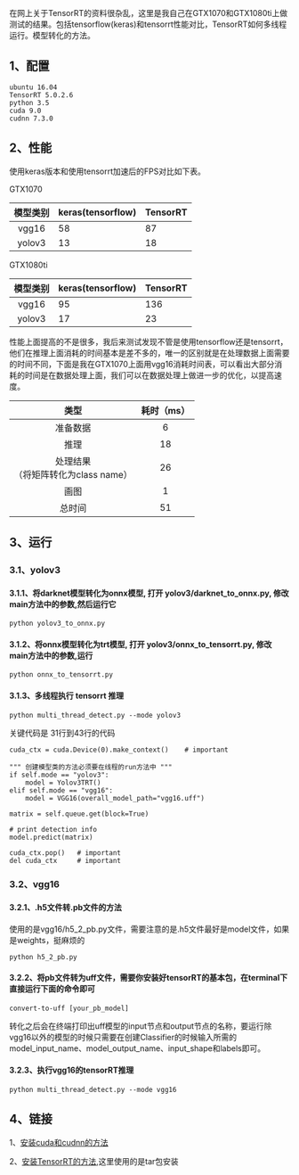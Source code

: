 
在网上关于TensorRT的资料很杂乱，这里是我自己在GTX1070和GTX1080ti上做测试的结果。包括tensorflow(keras)和tensorrt性能对比，TensorRT如何多线程运行。模型转化的方法。

## 1、配置

    ubuntu 16.04
    TensorRT 5.0.2.6
    python 3.5
    cuda 9.0
    cudnn 7.3.0

## 2、性能

使用keras版本和使用tensorrt加速后的FPS对比如下表。

GTX1070

|  模型类别  | keras(tensorflow)    | TensorRT |
| :-------: | :------------------- | --------- |
| vgg16 | 58 | 87 |
| yolov3 | 13 | 18 |

GTX1080ti

|  模型类别  | keras(tensorflow)    | TensorRT |
| :-------: | :------------------- | --------- |
| vgg16 | 95 | 136 |
| yolov3 | 17 | 23 |

性能上面提高的不是很多，我后来测试发现不管是使用tensorflow还是tensorrt，他们在推理上面消耗的时间基本是差不多的，唯一的区别就是在处理数据上面需要的时间不同，下面是我在GTX1070上面用vgg16消耗时间表，可以看出大部分消耗的时间是在数据处理上面，我们可以在数据处理上做进一步的优化，以提高速度。

|  类型  | 耗时（ms）    |
| :-------: | :-------------------: |
| 准备数据 | 6 | 
| 推理 | 18 |
|处理结果<br>（将矩阵转化为class name）| 26|
|画图|1|
|总时间|51| 

## 3、运行

### 3.1、yolov3

#### 3.1.1、将darknet模型转化为onnx模型, 打开 yolov3/darknet_to_onnx.py, 修改main方法中的参数,然后运行它
	python yolov3_to_onnx.py

#### 3.1.2、将onnx模型转化为trt模型, 打开 yolov3/onnx_to_tensorrt.py, 修改main方法中的参数,运行
	python onnx_to_tensorrt.py

#### 3.1.3、多线程执行 tensorrt 推理

	python multi_thread_detect.py --mode yolov3

关键代码是 31行到43行的代码

	cuda_ctx = cuda.Device(0).make_context()    # important
	
	""" 创建模型类的方法必须要在线程的run方法中 """
	if self.mode == "yolov3":
	    model = Yolov3TRT()
	elif self.mode == "vgg16":
	    model = VGG16(overall_model_path="vgg16.uff")
	
	matrix = self.queue.get(block=True)
	
	# print detection info
	model.predict(matrix)
	
	cuda_ctx.pop()   # important
	del cuda_ctx     # important

### 3.2、vgg16

#### 3.2.1、.h5文件转.pb文件的方法

使用的是vgg16/h5_2_pb.py文件，需要注意的是.h5文件最好是model文件，如果是weights，挺麻烦的
    
    python h5_2_pb.py

#### 3.2.2、将pb文件转为uff文件，需要你安装好tensorRT的基本包，在terminal下直接运行下面的命令即可

    convert-to-uff [your_pb_model]

转化之后会在终端打印出uff模型的input节点和output节点的名称，要运行除vgg16以外的模型的时候只需要在创建Classifier的时候输入所需的model_input_name、model_output_name、input_shape和labels即可。

#### 3.2.3、执行vgg16的tensorRT推理

    python multi_thread_detect.py --mode vgg16


## 4、链接
1、[安装cuda和cudnn的方法](https://blog.csdn.net/qq_20265187/article/details/89029011 "安装cuda和cudnn的方法")  

2、[安装TensorRT的方法](https://docs.nvidia.com/deeplearning/sdk/tensorrt-install-guide/#installing-tar "安装TensorRT的方法"),这里使用的是tar包安装 

